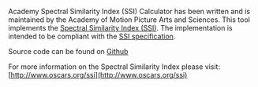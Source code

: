Academy Spectral Similarity Index (SSI) Calculator has been written and is maintained by the Academy of Motion Picture Arts and Sciences. This tool implements the [Spectral Similarity Index (SSI)](http://www.oscars.org/ssi).  The implementation is intended to be compliant with the [SSI specification](https://www.oscars.org/sites/oscars/files/ssi_overview_2018-12-04.pdf).

Source code can be found on [Github](https://www.github.com/ampas/ssi_calculator/)

For more information on the Spectral Similarity Index please visit: [http://www.oscars.org/ssi](http://www.oscars.org/ssi)

